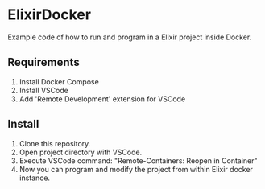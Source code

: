# ElixirDocker
 
Example code of how to run and program in a Elixir project inside Docker.

## Requirements

1. Install Docker Compose
2. Install VSCode
3. Add 'Remote Development' extension for VSCode

## Install 

1. Clone this repository.
2. Open project directory with VSCode.
3. Execute VSCode command: "Remote-Containers: Reopen in Container"
4. Now you can program and modify the project from within Elixir docker instance.


